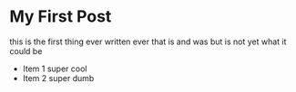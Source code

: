 # My First Post

this is the first thing ever written ever that is and was but is not yet what it could be

- Item 1
    super cool
- Item 2
    super dumb
